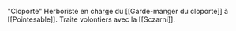 "Cloporte"
Herboriste en charge du [[Garde-manger du cloporte]] à [[Pointesable]].
Traite volontiers avec la [[Sczarni]].